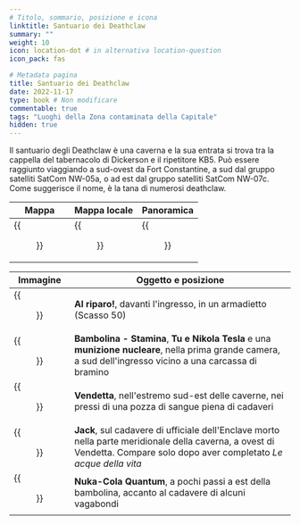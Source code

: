 ```yaml
---
# Titolo, sommario, posizione e icona
linktitle: Santuario dei Deathclaw
summary: ""
weight: 10
icon: location-dot # in alternativa location-question
icon_pack: fas

# Metadata pagina
title: Santuario dei Deathclaw
date: 2022-11-17
type: book # Non modificare
commentable: true
tags: "Luoghi della Zona contaminata della Capitale"
hidden: true
---
```




Il santuario degli Deathclaw è una caverna e la sua entrata si trova tra la cappella del tabernacolo di Dickerson e il ripetitore KB5. Può essere raggiunto viaggiando a sud-ovest da Fort Constantine, a sud dal gruppo satelliti SatCom NW-05a, o ad est dal gruppo satelliti SatCom NW-07c. Come suggerisce il nome, è la tana di numerosi deathclaw.

| Mappa                                          | Mappa locale                                        | Panoramica                                  |
| ---------------------------------------------- | --------------------------------------------------- | ------------------------------------------- |
| {{<figure src="fo3/DeathclawSanctuary_loc.webp">}} | {{<figure src="fo3/Deathclaw_Sanctuary_loc_map.webp">}} | {{<figure src="fo3/Deathclaw_Sanctuary.webp">}} |

| Immagine                                                               | Oggetto e posizione                                                                                                                                                        |
| ---------------------------------------------------------------------- | -------------------------------------------------------------------------------------------------------------------------------------------------------------------------- |
| {{<figure src="fo3/Deathclaw_Sanctuary_Duck_and_Cover!.webp">}}        | **Al riparo!**, davanti l'ingresso, in un armadietto (Scasso 50)                                                                                                           |
| {{<figure src="fo3/Deathclaw_Sanctuary_Bobblehead_-_Endurance.jpg">}} | **Bambolina - Stamina**, **Tu e Nikola Tesla** e una **munizione nucleare**, nella prima grande camera, a sud dell'ingresso vicino a una carcassa di bramino               |
| {{<figure src="fo3/Deathclaw_Sanctuary_Vengeance.webp">}}              | **Vendetta**, nell'estremo sud-est delle caverne, nei pressi di una pozza di sangue piena di cadaveri                                                                                       |
| {{<figure src="fo3/Jack_Enclave_officer.webp">}}                       | **Jack**, sul cadavere di ufficiale dell'Enclave morto nella parte meridionale della caverna, a ovest di Vendetta. Compare solo dopo aver completato *Le acque della vita* |
|    {{<figure src="fo3/NCQ_Deathclaw_Sanctuary.jpg">}}                                                                   | **Nuka-Cola Quantum**, a pochi passi a est della bambolina, accanto al cadavere di alcuni vagabondi                                                                      |




